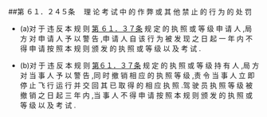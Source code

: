 ##第 ６１．２４５条 　理 论 考 试 中 的 作 弊 或 其 他 禁 止 的 行 为 的 处 罚

- (a)对 于 违 反 本 规 则 [第 ６１．３７条](CCAR.61.37.MD) 规 定 的 执 照 或 等 级 申 请 人 ,局 方 对 申 请 人 予 以 警 告 ,申 请 人 自 该 行 为 被 发 现 之 日 起 一 年 内 不 得 申 请 按 照 本 规 则 颁 发 的 执 照 或 等 级 以 及 考 试 .

- (b)对 于 违 反 本 规 则 [第６１．３７条](CCAR.61.37.MD) 规 定 的 执 照 或 等 级 持 有 人 ,局 方 对 当 事 人 予 以 警 告 ,同 时 撤 销 相 应 的 执 照 等 级 ,责 令 当 事 人 立 即 停 止 飞 行 运 行 并 交 回 其 已 取 得 的 相 应 执 照 .驾 驶 员 执 照 等 级 被 撤 销 之 日 起 三 年 内 ,当 事 人 不 得 申 请 按 照 本 规 则 颁 发 的 执 照 或 等 级 以 及 考 试 .
